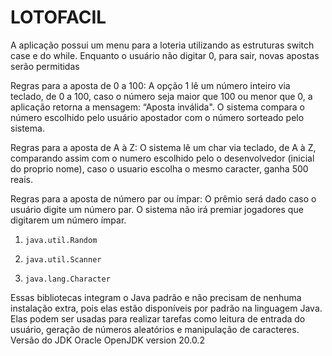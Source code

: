 # LOTOFACIL
A aplicação possui um menu para a loteria utilizando as estruturas switch case e do while. Enquanto o usuário não digitar 0, para sair, novas apostas serão permitidas


Regras para a aposta de 0 a 100:
A opção 1 lê um número inteiro via teclado, de 0 a 100,
caso o número seja maior que 100 ou menor que 0, a aplicação retorna a mensagem: “Aposta inválida". O sistema compara o número escolhido pelo usuário apostador com o número sorteado pelo
sistema.

Regras para a aposta de A à Z:
O sistema lê um char via teclado, de A à Z, comparando assim com o numero escolhido pelo o desenvolvedor (inicial do proprio nome), caso o usuario escolha o mesmo caracter, ganha 500 reais.


Regras para a aposta de número par ou ímpar:
O prêmio será dado caso o usuário digite um número par. O sistema não irá premiar jogadores que digitarem um número ímpar.


1. `java.util.Random`

2. `java.util.Scanner`

3. `java.lang.Character`

Essas bibliotecas integram o Java padrão e não precisam de nenhuma instalação extra, pois elas estão disponíveis por padrão na linguagem Java. Elas podem ser usadas para realizar tarefas como leitura de entrada do usuário,  geração de números aleatórios e manipulação de caracteres.
Versão do JDK Oracle OpenJDK  version 20.0.2

